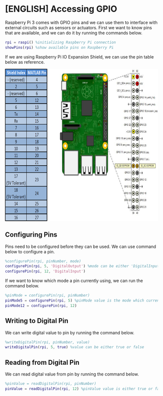 # [ENGLISH] Accessing GPIO
Raspberry Pi 3 comes with GPIO pins and we can use them to interface with external circuits such as sensors or actuators. First we want to know pins that are available, and we can do it by running the commands below.

```matlab
rpi = raspi() %initializing Raspberry Pi connection
showPins(rpi) %show available pins on Raspberry Pi
```

If we are using Raspberry Pi IO Expansion Shield, we can use the pin table below as reference.

<img src="/images/matlabPins.png" height="500">

## Configuring Pins
Pins need to be configured before they can be used. We can use command below to configure a pin.

```matlab
%configurePin(rpi, pinNumber, mode)
configurePin(rpi, 5, 'DigitalOutput') %mode can be either 'DigitalInput', 'DigitalOutput', or 'PWM'
configurePin(rpi, 12, 'DigitalInput')
```

If we want to know which mode a pin currently using, we can run the command below.

```matlab
%pinMode = configurePin(rpi, pinNumber)
pinMode5 = configurePin(rpi, 5) %pinMode value is the mode which currently being used
pinMode12 = configurePin(rpi, 12)
```

## Writing to Digital Pin
We can write digital value to pin by running the command below.

```matlab
%writeDigitalPin(rpi, pinNumber, value)
writeDigitalPin(rpi, 5, true) %value can be either true or false
```

## Reading from Digital Pin
We can read digital value from pin by running the command below.

```matlab
%pinValue = readDigitalPin(rpi, pinNumber)
pinValue = readDigitalPin(rpi, 12) %pinValue value is either true or false, which is the current logic state of the pin
```
